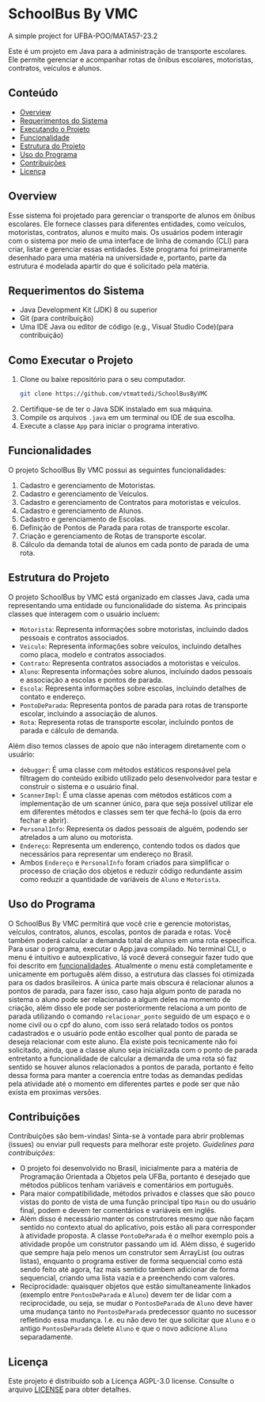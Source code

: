 # SchoolBus By  VMC

A simple project for UFBA-POO/MATA57-23.2

Este é um projeto em Java para a administração de transporte escolares. Ele permite gerenciar e acompanhar rotas de ônibus escolares, motoristas, contratos, veículos e alunos.

## Conteúdo

- [Overview](#overview)
- [Requerimentos do Sistema](#requerimentos-do-sistema)
- [Executando o Projeto](#como-executar-o-projeto)
- [Funcionalidade](#funcionalidades)
- [Estrutura do Projeto](#estrutura-do-projeto)
- [Uso do Programa](#uso-do-programa)
- [Contribuições](#contribuições)
- [Licença](#licença)

## Overview

Esse sistema foi projetado para gerenciar o transporte de alunos em ônibus escolares. Ele fornece classes para diferentes entidades, como veículos, motoristas, contratos, alunos e muito mais. Os usuários podem interagir com o sistema por meio de uma interface de linha de comando (CLI) para criar, listar e gerenciar essas entidades. Este programa foi primeiramente desenhado para uma matéria na universidade e, portanto, parte da estrutura é modelada apartir do que é solicitado pela matéria.

## Requerimentos do Sistema

- Java Development Kit (JDK) 8 ou superior
- Git (para contribuição)
- Uma IDE Java ou editor de código (e.g., Visual Studio Code)(para contribuição)

## Como Executar o Projeto
   
1. Clone ou baixe repositório para o seu computador.
   ```sh
   git clone https://github.com/vtmattedi/SchoolBusByVMC
   ```
2. Certifique-se de ter o Java SDK instalado em sua máquina.
3. Compile os arquivos `.java` em um terminal ou IDE de sua escolha.
4. Execute a classe `App` para iniciar o programa interativo.


## Funcionalidades

O projeto SchoolBus By VMC possui as seguintes funcionalidades:

1. Cadastro e gerenciamento de Motoristas.
2. Cadastro e gerenciamento de Veículos.
3. Cadastro e gerenciamento de Contratos para motoristas e veículos.
4. Cadastro e gerenciamento de Alunos.
5. Cadastro e gerenciamento de Escolas.
6. Definição de Pontos de Parada para rotas de transporte escolar.
7. Criação e gerenciamento de Rotas de transporte escolar.
8. Cálculo da demanda total de alunos em cada ponto de parada de uma rota.

## Estrutura do Projeto

O projeto SchoolBus by VMC está organizado em classes Java, cada uma representando uma entidade ou funcionalidade do sistema. As principais classes que interagem com o usuário incluem:

- `Motorista`: Representa informações sobre motoristas, incluindo dados pessoais e contratos associados.
- `Veiculo`: Representa informações sobre veículos, incluindo detalhes como placa, modelo e contratos associados.
- `Contrato`: Representa contratos associados a motoristas e veículos.
- `Aluno`: Representa informações sobre alunos, incluindo dados pessoais e associação a escolas e pontos de parada.
- `Escola`: Representa informações sobre escolas, incluindo detalhes de contato e endereço.
- `PontoDeParada`: Representa pontos de parada para rotas de transporte escolar, incluindo a associação de alunos.
- `Rota`: Representa rotas de transporte escolar, incluindo pontos de parada e cálculo de demanda.

Além diso temos classes de apoio que não interagem diretamente com o usuário:

- `debugger`: É uma classe com métodos estáticos responsável pela filtragem do conteúdo exibido utilizado pelo desenvolvedor para testar e construir o sistema e o usuário final.
- `ScannerImpl`: É uma classe apenas com métodos estáticos com a implementação de um scanner único, para que seja possível utilizar ele em diferentes métodos e classes sem ter que fechá-lo (pois da erro fechar e abrir).
- `PersonalInfo`: Representa os dados pessoais de alguém, podendo ser atrelados a um aluno ou motorista.
- `Endereço`: Representa um enderenço, contendo todos os dados que necessários para representar um endereço no Brasil.
- Ambos `Endereço` e `PersonalInfo` foram criados para simplificar o processo de criação dos objetos e reduzir código redundante assim como reduzir a quantidade de variáveis de `Aluno` e `Motorista`.

## Uso do Programa

O SchoolBus By VMC permitirá que você crie e gerencie motoristas, veículos, contratos, alunos, escolas, pontos de parada e rotas. Você também poderá calcular a demanda total de alunos em uma rota específica. Para usar o programa, executar o App.java compilado. No terminal CLI, o menu é intuitivo e autoexplicativo, lá você deverá conseguir fazer tudo que foi descrito em [funcionalidades](#funcionalidades). Atualmente o menu está completamente e unicamente em português além disso, a estrutura das classes foi otimizada para os dados brasileiros.
A única parte mais obscura é relacionar alunos a pontos de parada, para fazer isso, caso haja algum ponto de parada no sistema o aluno pode ser relacionado a algum deles na momento de criação, além disso ele pode ser posteriormente relaciona a um ponto de parada utilizando o comando `relacionar_ponto` seguido de um espaço e o nome civil ou o cpf do aluno, com isso será relatado todos os pontos cadastrados e o usuário pode então escolher qual ponto de parada se deseja relacionar com este aluno. Ela existe pois tecnicamente não foi solicitado, ainda, que a classe aluno seja inicializada com o ponto de parada entretanto a funcionalidade de calcular a demanda de uma rota só faz sentido se houver alunos relacionados a pontos de parada, portanto é feito dessa forma para manter a coerencia entre todas as demandas pedidas pela atividade até o momento em diferentes partes e pode ser que não exista em proximas versões.

## Contribuições

Contribuições são bem-vindas! Sinta-se à vontade para abrir problemas (issues) ou enviar pull requests para melhorar este projeto.
*Guidelines para contribuições*:
- O projeto foi desenvolvido no Brasil, inicialmente para a matéria de Programação Orientada a Objetos pela UFBa, portanto é desejado que métodos públicos tenham variáveis e comentários em português.
- Para maior compatibilidade, métodos privados e classes que são pouco vistas do ponto de vista de uma função principal tipo `Main` ou do usuário final, podem e devem ter comentários e variáveis em inglês. 
- Além disso é necessário manter os construtores mesmo que não façam sentido no contexto atual do aplicativo, pois estão ali para corresponder à atividade proposta. A classe `PontoDeParada` é o melhor exemplo pois a atividade propõe um construtor passando um id. Além disso, é sugerido que sempre haja pelo menos um construtor sem ArrayList (ou outras listas), enquanto o programa estiver de forma sequencial como está sendo feito até agora, faz mais sentido tambem adicionar de forma sequencial, criando uma lista vazia e a preenchendo com valores.
- Reciprocidade: quaisquer objetos que estão simultaneamente linkados (exemplo entre `PontosDeParada` e `Aluno`) devem ter de lidar com a reciprocidade, ou seja, se mudar o `PontosDeParada` de `Aluno` deve haver uma mudança tanto no `PontosDeParada` predecessor quanto no sucessor refletindo essa mudança. I.e. eu não devo ter que solicitar que `Aluno` e o antigo `PontosDeParada` delete `Aluno` e que o novo adicione `Aluno` separadamente.

## Licença

Este projeto é distribuído sob a Licença AGPL-3.0 license. Consulte o arquivo [LICENSE](LICENSE) para obter detalhes.

